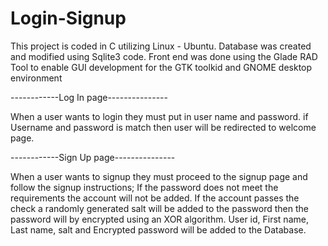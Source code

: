 # Login-Signup

This project is coded in C utilizing Linux - Ubuntu. 
Database was created and modified using Sqlite3 code. 
Front end was done using the Glade RAD Tool to enable GUI development for the GTK toolkid 
and GNOME desktop environment

------------Log In page---------------

When a user wants to login they must put in user name and password. if Username and password is match 
then user will be redirected to welcome page. 


------------Sign Up page---------------

When a user wants to signup they must proceed to the signup page and follow the signup instructions;
If the password does not meet the requirements the account will not be added. If the account passes the
check a randomly generated salt will be added to the password then the password will by encrypted using an
XOR algorithm. User id, First name, Last name, salt and Encrypted password will be added to the Database.

